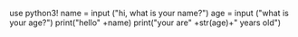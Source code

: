 use python3!
name = input ("hi, what is your name?")
age = input ("what is your age?")
print("hello" +name)
print("your are" +str(age)+" years old")
